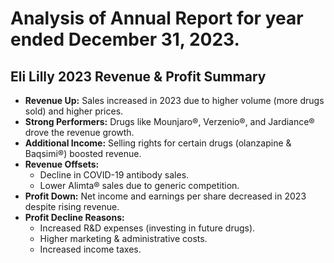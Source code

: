 # Analysis of Annual Report for year ended December 31, 2023.

## Eli Lilly 2023 Revenue & Profit Summary

* **Revenue Up:** Sales increased in 2023 due to higher volume (more drugs sold) and higher prices.
* **Strong Performers:** Drugs like Mounjaro®, Verzenio®, and Jardiance® drove the revenue growth.
* **Additional Income:** Selling rights for certain drugs (olanzapine & Baqsimi®) boosted revenue. 
* **Revenue Offsets:** 
    * Decline in COVID-19 antibody sales.
    * Lower Alimta® sales due to generic competition. 
* **Profit Down:** Net income and earnings per share decreased in 2023 despite rising revenue.
* **Profit Decline Reasons:**
    * Increased R&D expenses (investing in future drugs).
    * Higher marketing & administrative costs.
    * Increased income taxes.
